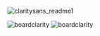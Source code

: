 
![claritysans_readme1](https://github.com/user-attachments/assets/5e3ee737-450f-4270-be9e-0f73b5c47441)

![boardclarity](https://github.com/user-attachments/assets/cefa598e-6f30-4a2e-9246-9cb86b947c64)
![boardclarity](https://github.com/user-attachments/assets/cefa598e-6f30-4a2e-9246-9cb86b947c64)
